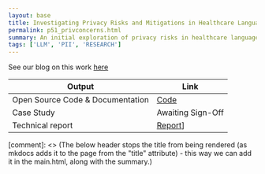 ```yaml
---
layout: base
title: Investigating Privacy Risks and Mitigations in Healthcare Language Models
permalink: p51_privconcerns.html
summary: An initial exploration of privacy risks in healthcare language models, including privacy-preserving techniques applied before or after model training, and evaluating their effectiveness with privacy attacks.
tags: ['LLM', 'PII', 'RESEARCH']
---
```


See our blog on this work [here](https://nhsengland.github.io/datascience/articles/2024/04/11/privLM/)

| Output | Link |
| ---- | ---- |
| Open Source Code & Documentation | [Code](https://github.com/nhsengland/priv-lm-health) |
| Case Study | Awaiting Sign-Off |
| Technical report | [Report](https://github.com/nhsengland/priv-lm-health/blob/main/reports/Healthcare_LLM_Privacy_VS_v1.0.pdf)] |

[comment]: <> (The below header stops the title from being rendered (as mkdocs adds it to the page from the "title" attribute) - this way we can add it in the main.html, along with the summary.)
#
